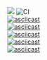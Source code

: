 <a href="https://codeclimate.com/github/dimong5/frontend-project-lvl1/maintainability"><img src="https://api.codeclimate.com/v1/badges/764945c4b88258bedc67/maintainability" /></a>
![CI](https://github.com/dimong5/frontend-project-lvl1/workflows/CI/badge.svg) <br>
[![asciicast](https://asciinema.org/a/gOdXrgE4lhhBiUAOtpFgOqjt7.svg)](https://asciinema.org/a/gOdXrgE4lhhBiUAOtpFgOqjt7) <br>
[![asciicast](https://asciinema.org/a/zNfeHi0NIgWbXban830szQvnE.svg)](https://asciinema.org/a/zNfeHi0NIgWbXban830szQvnE) <br>
[![asciicast](https://asciinema.org/a/qqlVSlEMUxt8Po1eww6A5dit1.svg)](https://asciinema.org/a/qqlVSlEMUxt8Po1eww6A5dit1) <br>
[![asciicast](https://asciinema.org/a/c7swrIGAwYx26S016u5Ka1cT3.svg)](https://asciinema.org/a/c7swrIGAwYx26S016u5Ka1cT3) <br>
[![asciicast](https://asciinema.org/a/iuHTuzo0b6qWQ74zu38wDq3Y6.svg)](https://asciinema.org/a/iuHTuzo0b6qWQ74zu38wDq3Y6)